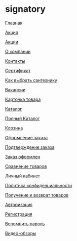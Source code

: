# signatory
<p><a href="https://lia5.github.io/2018-03-signatory/index.html">Главная</a></p>
<p><a href="https://lia5.github.io/2018-03-signatory/discount.html">Акция</a></p>
<p><a href="https://lia5.github.io/2018-03-signatory/discounts.html">Акции</a></p>
<p><a href="https://lia5.github.io/2018-03-signatory/about.html">О компании</a></p>
<p><a href="https://lia5.github.io/2018-03-signatory/contacts.html">Контакты</a></p>
<p><a href="https://lia5.github.io/2018-03-signatory/sertific.html">Сертификат</a></p>
<p><a href="https://lia5.github.io/2018-03-signatory/how-choose.html">Как выбрать сантехнику</a></p>
<p><a href="https://lia5.github.io/2018-03-signatory/vacancies.html">Вакансии</a></p>
<p><a href="https://lia5.github.io/2018-03-signatory/card-prod.html">Карточка товара</a></p>
<p><a href="https://lia5.github.io/2018-03-signatory/catalog.html">Каталог</a></p>
<p><a href="https://lia5.github.io/2018-03-signatory/catalog-full.html">Полный Каталог</a></p>
<p><a href="https://lia5.github.io/2018-03-signatory/cart.html">Корзина</a></p>
<p><a href="https://lia5.github.io/2018-03-signatory/order.html">Оформление заказа</a></p>
<p><a href="https://lia5.github.io/2018-03-signatory/order-confirm.html">Подтверждение заказа</a></p>
<p><a href="https://lia5.github.io/2018-03-signatory/order-finish.html">Заказ оформлен</a></p>
<p><a href="https://lia5.github.io/2018-03-signatory/compare.html">Сравнение товаров</a></p>
<p><a href="https://lia5.github.io/2018-03-signatory/user-cab.html">Личный кабинет</a></p>
<p><a href="https://lia5.github.io/2018-03-signatory/confident.html">Политика конфиденциальности</a></p>
<p><a href="https://lia5.github.io/2018-03-signatory/receiving-return.html">Получение и возврат товаров</a></p>
<p><a href="https://lia5.github.io/2018-03-signatory/avtoriz.html">Авторизация</a></p>
<p><a href="https://lia5.github.io/2018-03-signatory/registr.html">Регистрация</a></p>
<p><a href="https://lia5.github.io/2018-03-signatory/remember-pass.html">Вспомнить пароль</a></p>
<p><a href="https://lia5.github.io/2018-03-signatory/video.html">Видео-обзоры</a></p>